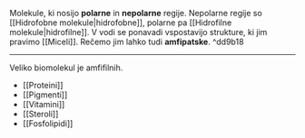 Molekule, ki nosijo **polarne** in **nepolarne** regije. Nepolarne regije so [[Hidrofobne molekule|hidrofobne]], polarne pa [[Hidrofilne molekule|hidrofilne]]. V vodi se ponavadi vspostavijo strukture, ki jim pravimo [[Miceli]]. Rečemo jim lahko tudi **amfipatske**. ^dd9b18

---

Veliko biomolekul je amfifilnih.
- [[Proteini]]
- [[Pigmenti]]
- [[Vitamini]]
- [[Steroli]]
- [[Fosfolipidi]]